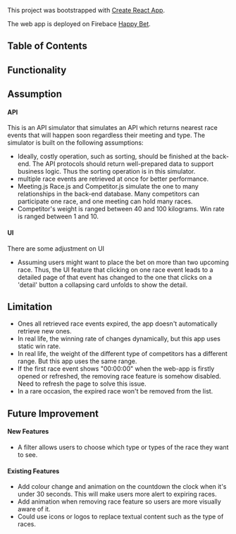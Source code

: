 This project was bootstrapped with [Create React App](https://github.com/facebookincubator/create-react-app).

The web app is deployed on Firebace [Happy Bet](https://github.com/facebookincubator/create-react-app).
## Table of Contents

## Functionality

## Assumption
#### API 
This is an API simulator that simulates an API which returns nearest race events that will happen soon regardless their meeting and type.
The simulator is built on the following assumptions:
 * Ideally, costly operation, such as sorting, should be finished at the back-end. The API protocols should return well-prepared data to support business logic. Thus the sorting operation is in this simulator.
 * multiple race events are retrieved at once for better performance.
 * Meeting.js Race.js and Competitor.js simulate the one to many relationships in the back-end database. Many competitors can participate one race, and one meeting can hold many races.
 * Competitor's weight is ranged between 40 and 100 kilograms. Win rate is ranged between 1 and 10.
#### UI
There are some adjustment on UI
 * Assuming users might want to place the bet on more than two upcoming race. Thus, the UI feature that clicking on one race event leads to a detailed page of that event has changed to the one that clicks on a 'detail' button
a collapsing card unfolds to show the detail.

## Limitation
 * Ones all retrieved race events expired, the app doesn't automatically retrieve new ones.
 * In real life, the winning rate of changes dynamically, but this app uses static win rate.
 * In real life, the weight of the different type of competitors has a different range. But this app uses the same range.
 * If the first race event shows "00:00:00" when the web-app is firstly opened or refreshed, the removing race feature is somehow disabled. Need to refresh the page to solve this issue. 
 * In a rare occasion, the expired race won't be removed from the list.
 
## Future Improvement
 #### New Features
 * A filter allows users to choose which type or types of the race they want to see.
 #### Existing Features
 * Add colour change and animation on the countdown the clock when it's under 30 seconds. This will make users more alert to expiring races.
 * Add animation when removing race feature so users are more visually aware of it.
 * Could use icons or logos to replace textual content such as the type of races.
